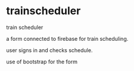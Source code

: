 # trainscheduler


train scheduler

a form connected to firebase for train scheduling.

user signs in and checks schedule.  


use of bootstrap for the form

